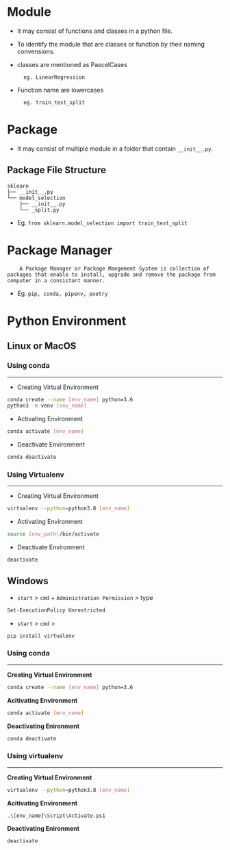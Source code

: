 # Module

- It may consist of functions and classes in a python file.

- To identify the module that are classes or function by their naming convensions.

- classes are mentioned as PascelCases

        eg. LinearRegression

- Function name are lowercases

        eg. train_test_split

# Package

- It may consist of multiple module in a folder that contain `__init__.py`.

## Package File Structure

```
sklearn
├── __init__.py
└── model_selection
    ├── __init__.py
    └── _split.py
```

- Eg. `from sklearn.model_selection import train_test_split`

# Package Manager

        A Package Manager or Package Mangement System is collection of packages that enable to install, upgrade and remove the package from computer in a consistant manner.

- Eg. `pip, conda, pipenv, poetry`

# Python Environment

## **Linux or MacOS**

### **Using conda**

---

- Creating Virtual Environment

```bash
conda create --name [env_name] python=3.6
python3 -m venv [env_name]
```

- Activating Environment

```bash
conda activate [env_name]
```

- Deactivate Environment

```bash
conda deactivate
```

### **Using Virtualenv**

---

- Creating Virtual Environment

```bash
virtualenv --python=python3.8 [env_name]
```

- Activating Environment

```bash
source [env_path]/bin/activate
```

- Deactivate Environment

```bash
deactivate
```

## **Windows**

- `start` > `cmd` + `Administration Permission` > type

```bash
Set-ExecutionPolicy Unrestricted
```

- `start` > `cmd` >

```bash
pip install virtualenv
```

### **Using conda**

---

**Creating Virtual Environment**

```bash
conda create --name [env_name] python=3.6
```

**Acitivating Environment**

```bash
conda activate [env_name]
```

**Deactivating Enironment**

```bash
conda deactivate
```

### **Using virtualenv**

---

**Creating Virtual Environment**

```bash
virtualenv --python=python3.8 [env_name]
```

**Acitivating Environment**

```bash
.\[env_name]\Script\Activate.ps1
```

**Deactivating Enironment**

```bash
deactivate
```
